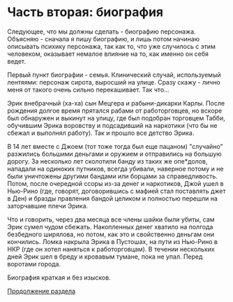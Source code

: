 # Часть вторая: биография

Следующее, что мы должны сделать - биографию персонажа. Объясняю - сначала я пишу биографию, и лишь потом начинаю описывать психику персонажа, так как то, что уже случилось с этим человеком, оказывает немалое влияние на то, как именно он себя ведет. 

Первый пункт биографии - семья. Клинический случай, используемый лентяями: персонаж сирота, выросший на улице. Сразу скажу - лично меня от такого очень сильно перекашивает. Так что... 

Эрик внебрачный (ха-ха) сын Мецгера и рабыни-дикарки Карлы. После рождения долгое время прятался рабами от работорговцев, но вскоре был обнаружен и выкинут на улицу, где был подобран торговцем Табби, обучившим Эрика воровству и подсадивший на наркотики (что бы не сбежал и выполнял работу). Так и прошло все детство Эрика.

В 14 лет вместе с Джоем (тот тоже тогда был еще пацаном) "случайно" разжились большими деньгами и оружием и отправились на большую дорогу. За несколько лет сколотили банду из таких же опе*долов, нападали на одиноких путников, всегда убивали, наверное потому и не были уничтожены другими бандами или борцами за справедливость. Потом, после очередной ссоры из-за денег и наркотиков, Джой ушел в Нью-Рино (где, говорят, договорившись с мафией стал поставлять джет в Ден) и бразды правления бандой целиком и полностью перешли на заторчавшие плечи Эрика.

Что и говорить, через два месяца все члены шайки были убиты, сам Эрик сумел чудом сбежать. Накопленных денег хватило на полгода безбедного ширялова, но потом, как это и свойственно деньгам они кончились. Ломка накрыла Эрика в Пустошах, на пути из Нью-Рино в НКР (где он хотел наняться к работорговцам). В течении нескольких дней Эрик шел в бреду и кровавым тумане, пока не упал. Перед воротами города.

Биография краткая и без изысков.

[Продолжение раздела](/info/start/kventa4)

